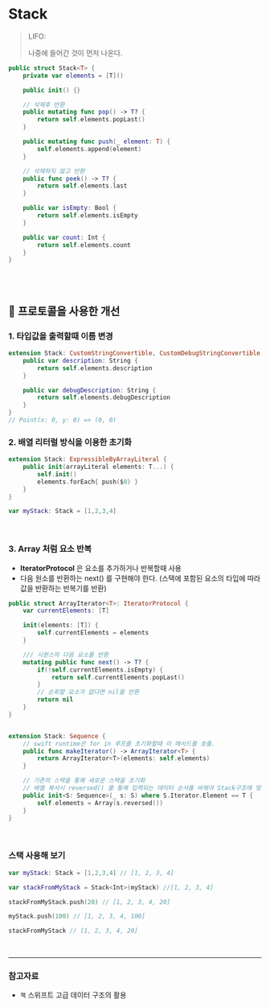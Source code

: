 # Stack

> LIFO:
>
> 나중에 들어간 것이 먼저 나온다.

```swift
public struct Stack<T> {
    private var elements = [T]()

    public init() {}

    // 삭제후 반환
    public mutating func pop() -> T? {
        return self.elements.popLast()
    }

    public mutating func push(_ element: T) {
        self.elements.append(element)
    }

    // 삭제하지 않고 반환
    public func peek() -> T? {
        return self.elements.last
    }

    public var isEmpty: Bool {
        return self.elements.isEmpty
    }

    public var count: Int {
        return self.elements.count
    }
}
```

<br/>
<br/>

## 📝 프로토콜을 사용한 개선

### 1. 타입값을 출력할때 이름 변경

```swift
extension Stack: CustomStringConvertible, CustomDebugStringConvertible {
    public var description: String {
        return self.elements.description
    }

    public var debugDescription: String {
        return self.elements.debugDescription
    }
}
// Point(x: 0, y: 0) => (0, 0)
```

### 2. 배열 리터럴 방식을 이용한 초기화

```swift
extension Stack: ExpressibleByArrayLiteral {
    public init(arrayLiteral elements: T...) {
        self.init()
        elements.forEach{ push($0) }
    }
}

var myStack: Stack = [1,2,3,4]
```

<br/>

### 3. Array 처럼 요소 반복

- **IteratorProtocol** 은 요소를 추가하거나 반복할때 사용
- 다음 원소를 반환하는 next() 를 구현해야 한다.
  (스택에 포함된 요소의 타입에 따라 값을 반환하는 반복기를 반환)

```swift
public struct ArrayIterator<T>: IteratorProtocol {
    var currentElements: [T]

    init(elements: [T]) {
        self.currentElements = elements
    }

    /// 시퀸스의 다음 요소를 반환
    mutating public func next() -> T? {
        if(!self.currentElements.isEmpty) {
            return self.currentElements.popLast()
        }
        // 순회할 요소가 없다면 nil을 반환
        return nil
    }
}


extension Stack: Sequence {
    // swift runtime은 for in 루프를 초기화할때 이 메서드를 호출.
    public func makeIterator() -> ArrayIterator<T> {
        return ArrayIterator<T>(elements: self.elements)
    }

    // 기존의 스택을 통해 새로운 스택을 초기화
    // 배열 복사시 reversed() 를 통해 입력되는 데이터 순서를 바꿔야 Stack구조에 맞는 값이 된다.
    public init<S: Sequence>(_ s: S) where S.Iterator.Element == T {
        self.elements = Array(s.reversed())
    }
}
```

<br/>

### 스택 사용해 보기

```swift
var myStack: Stack = [1,2,3,4] // [1, 2, 3, 4]

var stackFromMyStack = Stack<Int>(myStack) //[1, 2, 3, 4]

stackFromMyStack.push(20) // [1, 2, 3, 4, 20]

myStack.push(100) // [1, 2, 3, 4, 100]

stackFromMyStack // [1, 2, 3, 4, 20]
```

<br/>

---

### 참고자료

- `책` 스위프트 고급 데이터 구조의 활용
